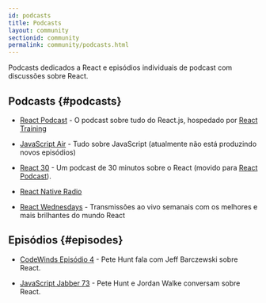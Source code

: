 ```yaml
---
id: podcasts
title: Podcasts
layout: community
sectionid: community
permalink: community/podcasts.html
---
```


Podcasts dedicados a React e episódios individuais de podcast com discussões sobre React.

## Podcasts {#podcasts}

- [React Podcast](https://reactpodcast.simplecast.fm/) - O podcast sobre tudo do React.js, hospedado por [React Training](https://reacttraining.com)

- [JavaScript Air](https://javascriptair.com/) - Tudo sobre JavaScript (atualmente não está produzindo novos episódios)

- [React 30](https://react30.com/) - Um podcast de 30 minutos sobre o React (movido para [React Podcast](https://reactpodcast.simplecast.fm/)).

- [React Native Radio](https://devchat.tv/react-native-radio)

- [React Wednesdays](https://www.telerik.com/react-wednesdays) - Transmissões ao vivo semanais com os melhores e mais brilhantes do mundo React

## Episódios {#episodes}

- [CodeWinds Episódio 4](https://codewinds.com/podcast/004.html) - Pete Hunt fala com Jeff Barczewski sobre React.

- [JavaScript Jabber 73](https://devchat.tv/js-jabber/073-jsj-react-with-pete-hunt-and-jordan-walke) - Pete Hunt e Jordan Walke conversam sobre React.
